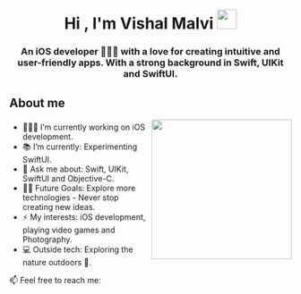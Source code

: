 <h1 align="center"><b>Hi , I'm Vishal Malvi </b><img src="https://media.giphy.com/media/hvRJCLFzcasrR4ia7z/giphy.gif" width="35"></h1>

<h3 align="center"> An iOS developer 🧑🏽‍💻 with a love for creating intuitive and user-friendly apps. With a strong background in Swift, UIKit and SwiftUI. </h3>

## **About me**
<picture> <img align="right" src="https://user-images.githubusercontent.com/97470591/211007344-adf1cb3d-93d9-447a-af88-29403126c5c1.gif" width = 250px></picture>

### 
- 🧑🏽‍💻 I’m currently working on iOS development.
- 📚 I’m currently: Experimenting SwiftUI.
- 💬 Ask me about: Swift, UIKit, SwiftUI and Objective-C.
- 💪🏼 Future Goals: Explore more technologies - Never stop creating new ideas.
- ⚡ My interests: iOS development, playing video games and Photography.
- 💻 Outside tech: Exploring the nature outdoors 🌴.

📫  Feel free to reach me:

<!--- [![Email](https://img.shields.io/badge/Email-%40vishal7malvi@gmail.com%20-blue)](mailto:vishal7malvi@gmail.com?)  -->
<!--- [![Linkedin: vishal-malvi-587511125/](https://img.shields.io/badge/-VishalMalvi-blue?style=flat-square&logo=Linkedin&logoColor=white&link=https://www.linkedin.com/in/vishal-malvi-587511125/)](https://www.linkedin.com/in/vishal-malvi-587511125/)  -->
<!--- [![Twitter: VishalMalvi_](https://img.shields.io/twitter/follow/VishalMalvi_?style=social)](https://twitter.com/VishalMalvi_) -->
